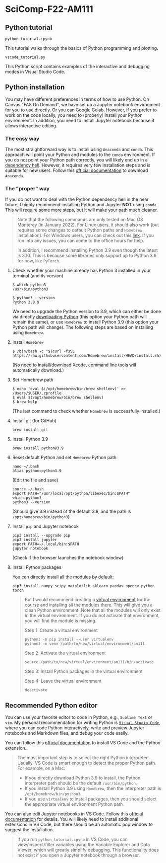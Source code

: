 # SciComp-F22-AM111

## Python tutorial

`python_tutorial.ipynb`

This tutorial walks through the basics of Python programming and plotting.

`vscode_tutorial.py`

This Python script contains examples of the interactive and debugging modes in Visual Studio Code.

## Python installation

You may have different preferences in terms of how to use Python. On Canvas "FAS On Demand", we have set up a Jupyter notebook environment for you to use directly. Or you can Google Colab. However, if you prefer to work on the code locally, you need to (properly) install your Python environment. In addition, you need to install Jupyter notebook because it allows interactive editing.

### The easy way

The most straightforward way is to install using `Anaconda` and `conda`. This approach will point your Python and modules to the `conda` environment. If you do not point your Python path correctly, you will likely end up in a [dependency hell](https://en.wikipedia.org/wiki/Dependency_hell). However, it requires very few installation steps and is suitable for new users. Follow this [official documentation](https://docs.jupyter.org/en/latest/install/notebook-classic.html) to download `Anaconda`.

### The "proper" way

If you do not want to deal with the Python dependency hell in the near future, I highly recommend installing Python and Jupyter **NOT** using `conda`. This will require some more steps, but it will make your path much cleaner.

> Note that the following commands are only tested on Mac OS Monterey (in January 2022). For Linux users, it should also work (but requires some changes to default Python paths and `Homebrew` installation). For Windows users, you can check out this [link](https://www.python.org/downloads/). If you run into any issues, you can come to the office hours for help. 
>
> In addition, I recommend installing Python 3.9 even though the latest is 3.10. This is because some libraries only support up to Python 3.9 for now, like `PyTorch`.

1. Check whether your machine already has Python 3 installed in your terminal (and its version)
    ```
    $ which python3
    /usr/bin/python3

    $ python3 --version
    Python 3.8.9
    ```
    We need to upgrade the Python version to 3.9, which can either be done via directly [downloading Python](https://www.python.org/downloads/) (this option your Python path will remain the same), or use `Homebrew` to install Python 3.9 (this option your Python path will change). The following steps are based on installing using `Homebrew`.

2. Install `Homebrew`
    ```
    $ /bin/bash -c "$(curl -fsSL https://raw.githubusercontent.com/Homebrew/install/HEAD/install.sh)"
    ```
    (No need to install/download Xcode, command line tools will automatically download.)

3. Set Homebrew path
    ```
    $ echo 'eval $(/opt/homebrew/bin/brew shellenv)' >> /Users/$USER/.zprofile
    $ eval $(/opt/homebrew/bin/brew shellenv)
    $ brew help
    ```
    (The last command to check whether `Homebrew` is successfully installed.)

4. Install git (for GitHub)
    ```
    brew install git
    ```

5. Install Python 3.9
    ```
    brew install python@3.9
    ```

6. Reset default Python and set `Homebrew` Python path
    ```
    nano ~/.bash
    alias python=python3.9
    ```
    (Edit the file and save)
    ```
    source ~/.bash
    export PATH="/usr/local/opt/python/libexec/bin:$PATH"
    which python3
    python3 --version
    ```
    (Should give 3.9 instead of the default 3.8, and the path is `/opt/homebrew/bin/python3`)

7. Install `pip` and Jupyter notebook
    ```
    pip3 install --upgrade pip
    pip3 install jupyter
    export PATH=~/.local/bin:$PATH
    jupyter notebook
    ```
    (Check if the browser launches the notebook window)

8. Install Python packages

    You can directly install all the modules by default:
    ```
    pip3 install numpy scipy matplotlib sklearn pandas opencv-python torch
    ```
    >But I would recommend creating a [virtual environment](https://docs.python.org/3/library/venv.html) for the course and installing all the modules there. This will give you a clean Python environment. Note that all the modules will only exist in the virtual environment. If you do not activate that environment, you will find the module is missing.
    >
    >Step 1: Create a virtual environment
    >```
    >python3 -m pip install --user virtualenv
    >python3 -m venv /path/to/new/virtual/environment/am111
    >```
    >
    >Step 2: Activate the virtual environment
    >```
    >source /path/to/new/virtual/environment/am111/bin/activate
    >```
    >
    >Step 3: Install Python packages in the virtual environment
    >
    >Step 4: Leave the virtual environment
    >```
    >deactivate
    >```


## Recommended Python editor

You can use your favorite editor to code in Python, e.g., `Sublime Text` or `vim`. My personal recommendation for writing Python is [`Visual Studio Code`](https://code.visualstudio.com/), where you can code Python interactively, write and preview Jupyter notebooks and Markdown files, and debug your code easily.

You can follow this [official documentation](https://code.visualstudio.com/docs/python/python-tutorial) to install VS Code and the Python extension.
> The most important step is to select the right Python interpreter. Usually, VS Code is smart enough to detect the proper Python path. For example, on a Mac:
> - If you directly download Python 3.9 to install, the Python interpreter path should be the default `/usr/bin/python`.
> - If you install Python 3.9 using `Homebrew`, then the interpreter path is `/opt/homebrew/bin/python3`.
> - If you use `virtualenv` to install packages, then you should select the appropriate virtual environment Python path.

You can also edit Jupyter notebooks in VS Code. Follow this [official documentation](https://code.visualstudio.com/docs/datascience/jupyter-notebooks) for details. You will likely need to install additional extensions in VS Code, but there should be an automatic pop window to suggest the installation.
> If you run `python_tutorial.ipynb` in VS Code, you can view/inspect/filter variables using the Variable Explorer and Data Viewer, which will greatly simplify debugging. This functionality does not exist if you open a Jupyter notebook through a browser.